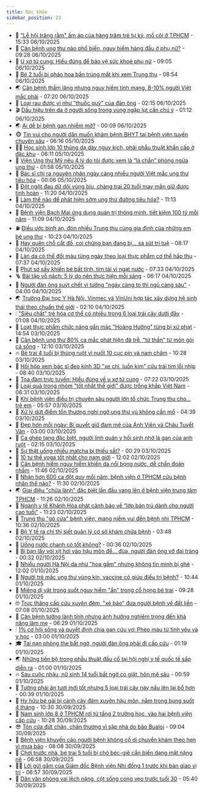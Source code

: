 ```yaml
---
title: Sức khỏe
sidebar_position: 23
---
```


<!-- dantri-suc-khoe:START -->
- 🤔 [&quot;Lễ hội trăng rằm&quot; ấm áp của hàng trăm trẻ tự kỷ, mồ côi ở TPHCM](https://dantri.com.vn/suc-khoe/le-hoi-trang-ram-am-ap-cua-hang-tram-tre-tu-ky-mo-coi-o-tphcm-20251006201016829.htm) - 15:33 06/10/2025
- 🚦 [Căn bệnh ung thư nào phổ biến, nguy hiểm hàng đầu ở phụ nữ?](https://dantri.com.vn/suc-khoe/can-benh-ung-thu-nao-pho-bien-nguy-hiem-hang-dau-o-phu-nu-20251006134418964.htm) - 09:28 06/10/2025
- 🤖 [U xơ tử cung: Hiểu đúng để bảo vệ sức khoẻ phụ nữ](https://dantri.com.vn/suc-khoe/u-xo-tu-cung-hieu-dung-de-bao-ve-suc-khoe-phu-nu-20251006160239662.htm) - 09:05 06/10/2025
- 🐻 [Bé 2 tuổi bị pháo hoa bắn trúng mắt khi xem Trung thu](https://dantri.com.vn/suc-khoe/be-2-tuoi-bi-phao-hoa-ban-trung-mat-khi-xem-trung-thu-20251006143826867.htm) - 08:54 06/10/2025
- 🌏 [Căn bệnh thầm lặng nhưng nguy hiểm tính mạng, 8-10% người Việt mắc phải](https://dantri.com.vn/suc-khoe/can-benh-tham-lang-nhung-nguy-hiem-tinh-mang-8-10-nguoi-viet-mac-phai-20251004115818506.htm) - 07:20 06/10/2025
- 👺 [Loại rau được ví như &quot;thuốc quý&quot; của đàn ông](https://dantri.com.vn/suc-khoe/loai-rau-duoc-vi-nhu-thuoc-quy-cua-dan-ong-20251006073520961.htm) - 02:15 06/10/2025
- 🎬 [Dấu hiệu trên da ở người sống trong vùng ngập lụt cần chú ý](https://dantri.com.vn/suc-khoe/dau-hieu-tren-da-o-nguoi-song-trong-vung-ngap-lut-can-chu-y-20251006074908880.htm) - 01:12 06/10/2025
- 🌏 [Ai dễ bị bệnh gan nhiễm mỡ?](https://dantri.com.vn/suc-khoe/ai-de-bi-benh-gan-nhiem-mo-20251005085854201.htm) - 00:09 06/10/2025
- 🐵 [Tin vui cho người dân muốn khám bệnh BHYT tại bệnh viện tuyến chuyên sâu](https://dantri.com.vn/suc-khoe/tin-vui-cho-nguoi-dan-muon-kham-benh-bhyt-tai-benh-vien-tuyen-chuyen-sau-20251005120112635.htm) - 06:16 05/10/2025
- 👨‍🏫 [Học sinh lớp 10 thủng dạ dày nguy kịch, phải phẫu thuật khẩn cấp ở đặc khu](https://dantri.com.vn/suc-khoe/hoc-sinh-lop-10-thung-da-day-nguy-kich-phai-phau-thuat-khan-cap-o-dac-khu-20251005124222307.htm) - 06:11 05/10/2025
- 🤗 [Viện Ung thư Mỹ nêu 4 lý do tỏi được xem là “lá chắn” phòng ngừa ung thư](https://dantri.com.vn/suc-khoe/vien-ung-thu-my-neu-4-ly-do-toi-duoc-xem-la-la-chan-phong-ngua-ung-thu-20251003182057854.htm) - 01:58 05/10/2025
- 🫶 [Bác sĩ chỉ ra nguyên nhân ngày càng nhiều người Việt mắc ung thư tiêu hóa](https://dantri.com.vn/suc-khoe/bac-si-chi-ra-nguyen-nhan-ngay-cang-nhieu-nguoi-viet-mac-ung-thu-tieu-hoa-20251004172129216.htm) - 00:06 05/10/2025
- 🙉 [Đột ngột đau dữ dội vùng bìu, chàng trai 20 tuổi may mắn giữ được tinh hoàn](https://dantri.com.vn/suc-khoe/dot-ngot-dau-du-doi-vung-biu-chang-trai-20-tuoi-may-man-giu-duoc-tinh-hoan-20251004172250676.htm) - 11:20 04/10/2025
- 🦅 [Làm thế nào để phát hiện sớm ung thư đường tiêu hóa?](https://dantri.com.vn/suc-khoe/lam-the-nao-de-phat-hien-som-ung-thu-duong-tieu-hoa-20251004164749798.htm) - 11:13 04/10/2025
- 🐘 [Bệnh viện Bạch Mai ứng dụng quản trị thông minh, tiết kiệm 100 tỷ mỗi năm](https://dantri.com.vn/suc-khoe/benh-vien-bach-mai-ung-dung-quan-tri-thong-minh-tiet-kiem-100-ty-moi-nam-20251004180738988.htm) - 11:09 04/10/2025
- ⛽️ [Điều ước bình an, đón nhiều Trung thu cùng gia đình của những em bé ung thư](https://dantri.com.vn/suc-khoe/dieu-uoc-binh-an-don-nhieu-trung-thu-cung-gia-dinh-cua-nhung-em-be-ung-thu-20251004160951466.htm) - 10:23 04/10/2025
- 🤡 [Hay quên chỗ cất đồ, coi chừng bạn đang bị… sa sút trí tuệ](https://dantri.com.vn/suc-khoe/hay-quen-cho-cat-do-coi-chung-ban-dang-bi-sa-sut-tri-tue-20251004145715534.htm) - 08:17 04/10/2025
- 💼 [Làn da có thể đổi màu từng ngày theo loại thực phẩm cơ thể hấp thụ](https://dantri.com.vn/suc-khoe/lan-da-co-the-doi-mau-tung-ngay-theo-loai-thuc-pham-co-the-hap-thu-20251003085857865.htm) - 07:37 04/10/2025
- 🤔 [Phút sơ sẩy khiến bé bất tỉnh, tím tái vì ngạt nước](https://dantri.com.vn/suc-khoe/phut-so-say-khien-be-bat-tinh-tim-tai-vi-ngat-nuoc-20251003211629944.htm) - 07:33 04/10/2025
- 🪜 [Bài tập vỗ nách: 5 lý do nên thực hiện mỗi sáng](https://dantri.com.vn/suc-khoe/bai-tap-vo-nach-5-ly-do-nen-thuc-hien-moi-sang-20251004081003810.htm) - 06:17 04/10/2025
- 📝 [Người đàn ông suýt chết vì tưởng &quot;ngáy càng to thì ngủ càng sâu&quot;](https://dantri.com.vn/suc-khoe/nguoi-dan-ong-suyt-chet-vi-tuong-ngay-cang-to-thi-ngu-cang-sau-20251004091710168.htm) - 04:00 04/10/2025
- 🌏 [Trường Đại học Y Hà Nội, Vinmec và VinUni hợp tác xây dựng hệ sinh thái theo chuẩn thế giới](https://dantri.com.vn/suc-khoe/truong-dai-hoc-y-ha-noi-vinmec-va-vinuni-hop-tac-xay-dung-he-sinh-thai-theo-chuan-the-gioi-20251004084402823.htm) - 02:10 04/10/2025
- 🕯 [&quot;Siêu chất&quot; trẻ hóa cơ thể có nhiều trong 6 loại trái cây dưới đây](https://dantri.com.vn/suc-khoe/sieu-chat-tre-hoa-co-the-co-nhieu-trong-6-loai-trai-cay-duoi-day-20251004080823986.htm) - 01:08 04/10/2025
- 🦍 [Loạt thực phẩm chức năng gắn mác &quot;Hoàng Hường&quot; từng bị xử phạt](https://dantri.com.vn/suc-khoe/loat-thuc-pham-chuc-nang-gan-mac-hoang-huong-tung-bi-xu-phat-20251003211140189.htm) - 14:54 03/10/2025
- 🌈 [Căn bệnh ung thư 80% ca mắc phát hiện đã trễ, &quot;tử thần&quot; từ món gỏi cá sống](https://dantri.com.vn/suc-khoe/can-benh-ung-thu-80-ca-mac-phat-hien-da-tre-tu-than-tu-mon-goi-ca-song-20251003151658248.htm) - 12:10 03/10/2025
- 🔥 [Bé trai 4 tuổi bị thủng ruột vì nuốt 10 cục pin và nam châm](https://dantri.com.vn/suc-khoe/be-trai-4-tuoi-bi-thung-ruot-vi-nuot-10-cuc-pin-va-nam-cham-20251003171218665.htm) - 10:28 03/10/2025
- 🌊 [Hồi hộp xem bác sĩ đeo kính 3D &quot;xe chỉ, luồn kim&quot; cứu trái tim lỗi nhịp](https://dantri.com.vn/suc-khoe/hoi-hop-xem-bac-si-deo-kinh-3d-xe-chi-luon-kim-cuu-trai-tim-loi-nhip-20250923130159549.htm) - 08:40 03/10/2025
- 🚦 [Tọa đàm trực tuyến: Hiểu đúng về u xơ tử cung](https://dantri.com.vn/suc-khoe/toa-dam-truc-tuyen-hieu-dung-ve-u-xo-tu-cung-20251002143516322.htm) - 07:22 03/10/2025
- 🤖 [Loại quả trong nhóm &quot;tốt nhất thế giới&quot; được trồng khắp Việt Nam](https://dantri.com.vn/suc-khoe/loai-qua-trong-nhom-tot-nhat-the-gioi-duoc-trong-khap-viet-nam-20251003082454157.htm) - 06:31 03/10/2025
- 🤡 [Khi bệnh viện điều trị chuyên sâu người lớn tổ chức Trung thu cho… trẻ em](https://dantri.com.vn/suc-khoe/khi-benh-vien-dieu-tri-chuyen-sau-nguoi-lon-to-chuc-trung-thu-cho-tre-em-20251003114924218.htm) - 05:57 03/10/2025
- 💂 [Xử lý dứt điểm tổn thương nghi ngờ ung thư vú không cần mổ](https://dantri.com.vn/suc-khoe/xu-ly-dut-diem-ton-thuong-nghi-ngo-ung-thu-vu-khong-can-mo-20251002223904499.htm) - 04:39 03/10/2025
- 🦄 [Đẹp hơn mỗi ngày: Bí quyết giữ đam mê của Ánh Viên và Châu Tuyết Vân](https://dantri.com.vn/suc-khoe/dep-hon-moi-ngay-bi-quyet-giu-dam-me-cua-anh-vien-va-chau-tuyet-van-20251002194428939.htm) - 03:00 03/10/2025
- 🧠 [Ca ghép tạng đặc biệt, người lính quân y hồi sinh nhờ lá gan của anh ruột](https://dantri.com.vn/suc-khoe/ca-ghep-tang-dac-biet-nguoi-linh-quan-y-hoi-sinh-nho-la-gan-cua-anh-ruot-20251003090411457.htm) - 02:15 03/10/2025
- 🤖 [Sự thật uống nhiều matcha bị thiếu sắt?](https://dantri.com.vn/suc-khoe/su-that-uong-nhieu-matcha-bi-thieu-sat-20251001112055019.htm) - 00:29 03/10/2025
- 💼 [10 tư thế yoga tốt nhất cho nam giới](https://dantri.com.vn/suc-khoe/10-tu-the-yoga-tot-nhat-cho-nam-gioi-20251002152504446.htm) - 12:02 02/10/2025
- 🧰 [Căn bệnh hiếm nguy hiểm khiến da nổi bọng nước, dễ chẩn đoán nhầm](https://dantri.com.vn/suc-khoe/can-benh-hiem-nguy-hiem-khien-da-noi-bong-nuoc-de-chan-doan-nham-20251002174924708.htm) - 11:46 02/10/2025
- 🎉 [Nhận hơn 600 ca đột quỵ mỗi năm, bệnh viện ở TPHCM cứu bệnh nhân thế nào?](https://dantri.com.vn/suc-khoe/nhan-hon-600-ca-dot-quy-moi-nam-benh-vien-o-tphcm-cuu-benh-nhan-the-nao-20251002131859907.htm) - 11:30 02/10/2025
- 🌏 [Giai điệu &quot;chữa lành&quot; đặc biệt lần đầu vang lên ở bệnh viện trung tâm TPHCM](https://dantri.com.vn/suc-khoe/giai-dieu-chua-lanh-dac-biet-lan-dau-vang-len-o-benh-vien-trung-tam-tphcm-20251002164444403.htm) - 11:26 02/10/2025
- 📝 [Ngành y tế Khánh Hòa phát cảnh báo về “lớp bán trú dành cho người cao tuổi”](https://dantri.com.vn/suc-khoe/nganh-y-te-khanh-hoa-phat-canh-bao-ve-lop-ban-tru-danh-cho-nguoi-cao-tuoi-20251002175223261.htm) - 11:23 02/10/2025
- 🧠 [Trung thu &quot;gõ cửa&quot; bệnh viện, mang niềm vui đến bệnh nhi TPHCM](https://dantri.com.vn/suc-khoe/trung-thu-go-cua-benh-vien-mang-niem-vui-den-benh-nhi-tphcm-20251002164951206.htm) - 10:36 02/10/2025
- 🚀 [Bộ Y tế ra chỉ thị siết quản lý cơ sở khám chữa bệnh](https://dantri.com.vn/suc-khoe/bo-y-te-ra-chi-thi-siet-quan-ly-co-so-kham-chua-benh-20251002093327718.htm) - 03:48 02/10/2025
- 💯 [Uống nước chanh có tốt không?](https://dantri.com.vn/suc-khoe/uong-nuoc-chanh-co-tot-khong-20251001192415105.htm) - 00:36 02/10/2025
- 🫶 [Bị bạn lấy vòi xịt hơi vào hậu môn để... đùa, người đàn ông vỡ đại tràng](https://dantri.com.vn/suc-khoe/bi-ban-lay-voi-xit-hoi-vao-hau-mon-de-dua-nguoi-dan-ong-vo-dai-trang-20251002000511571.htm) - 00:32 02/10/2025
- 👹 [Nhiều người Hà Nội da như &quot;hoa gấm&quot; nhưng không tin mình bị ghẻ](https://dantri.com.vn/suc-khoe/nhieu-nguoi-ha-noi-da-nhu-hoa-gam-nhung-khong-tin-minh-bi-ghe-20251001185333026.htm) - 12:02 01/10/2025
- 🤩 [Người trẻ mắc ung thư vùng kín, vaccine có giúp điều trị bệnh?](https://dantri.com.vn/suc-khoe/nguoi-tre-mac-ung-thu-vung-kin-vaccine-co-giup-dieu-tri-benh-20251001153639593.htm) - 10:44 01/10/2025
- 🌊 [Miếng dị vật trong suốt nguy hiểm &quot;ẩn&quot; trong cổ họng bé trai](https://dantri.com.vn/suc-khoe/mieng-di-vat-trong-suot-nguy-hiem-an-trong-co-hong-be-trai-20251001155754947.htm) - 09:28 01/10/2025
- 🤓 [Trực thăng cấp cứu xuyên đêm, &quot;xé bão&quot; đưa người bệnh về đất liền](https://dantri.com.vn/suc-khoe/truc-thang-cap-cuu-xuyen-dem-xe-bao-dua-nguoi-benh-ve-dat-lien-20251001133529899.htm) - 07:08 01/10/2025
- 🌝 [Căn bệnh tưởng lành tính nhưng ảnh hưởng nghiêm trọng đến khả năng làm mẹ](https://dantri.com.vn/suc-khoe/can-benh-tuong-lanh-tinh-nhung-anh-huong-nghiem-trong-den-kha-nang-lam-me-20251001115108759.htm) - 06:29 01/10/2025
- 🕯 [1% cơ hội sống và quyết định chia gan cứu vợ: Phép màu từ tình yêu và y học](https://dantri.com.vn/suc-khoe/1-co-hoi-song-va-quyet-dinh-chia-gan-cuu-vo-phep-mau-tu-tinh-yeu-va-y-hoc-20251001092655201.htm) - 03:00 01/10/2025
- 🎓 [Tai nạn phòng the bất ngờ, người đàn ông phải đi cấp cứu](https://dantri.com.vn/suc-khoe/tai-nan-phong-the-bat-ngo-nguoi-dan-ong-phai-di-cap-cuu-20251001080333621.htm) - 01:19 01/10/2025
- 🌏 [Những tiến bộ trong phẫu thuật đầu cổ tại hội nghị y tế quốc tế sắp diễn ra](https://dantri.com.vn/suc-khoe/nhung-tien-bo-trong-phau-thuat-dau-co-tai-hoi-nghi-y-te-quoc-te-sap-dien-ra-20250930143644192.htm) - 01:00 01/10/2025
- 🔥 [Sau cuộc nhậu, nữ sinh 14 tuổi bất ngờ co giật, hôn mê sâu](https://dantri.com.vn/suc-khoe/sau-cuoc-nhau-nu-sinh-14-tuoi-bat-ngo-co-giat-hon-me-sau-20251001012735168.htm) - 00:59 01/10/2025
- 📝 [Tưởng phải ăn tươi mới tốt nhưng 5 loại trái cây này nấu lên lại bổ hơn](https://dantri.com.vn/suc-khoe/tuong-phai-an-tuoi-moi-tot-nhung-5-loai-trai-cay-nay-nau-len-lai-bo-hon-20250930074644140.htm) - 00:39 01/10/2025
- 🧠 [Hy hữu bé gái bị cành cây đâm xuyên hậu môn, nằm trong bụng suốt 4 tháng](https://dantri.com.vn/suc-khoe/hy-huu-be-gai-bi-canh-cay-dam-xuyen-hau-mon-nam-trong-bung-suot-4-thang-20250930161848347.htm) - 10:30 30/09/2025
- 🦅 [Nam sinh lớp 8 ở TPHCM rơi từ tầng 2 trường học, vào hai bệnh viện cấp cứu](https://dantri.com.vn/suc-khoe/nam-sinh-lop-8-o-tphcm-roi-tu-tang-2-truong-hoc-vao-hai-benh-vien-cap-cuu-20250930165912035.htm) - 10:28 30/09/2025
- 😎 [Tôn cứa đứt chân, chấn thương vì sập nhà do bão Bualoi](https://dantri.com.vn/suc-khoe/ton-cua-dut-chan-chan-thuong-vi-sap-nha-do-bao-bualoi-20250930160042898.htm) - 09:04 30/09/2025
- 🎉 [Bệnh viện khuyến cáo người bệnh không cố di chuyển khám theo hẹn vì mưa bão](https://dantri.com.vn/suc-khoe/benh-vien-khuyen-cao-nguoi-benh-khong-co-di-chuyen-kham-theo-hen-vi-mua-bao-20250930150754393.htm) - 08:08 30/09/2025
- 🫣 [Chơi trước nhà, bé trai 5 tuổi bị chó béc-giê cắn biến dạng mặt nặng nề](https://dantri.com.vn/suc-khoe/choi-truoc-nha-be-trai-5-tuoi-bi-cho-bec-gie-can-bien-dang-mat-nang-ne-20250930132259611.htm) - 06:58 30/09/2025
- 🧑‍🏫 [Lời gửi gắm của Giám đốc Bệnh viện Nhi đồng 1 trước khi bàn giao vị trí](https://dantri.com.vn/suc-khoe/loi-gui-gam-cua-giam-doc-benh-vien-nhi-dong-1-truoc-khi-ban-giao-vi-tri-20250930124849473.htm) - 06:57 30/09/2025
- 🥷 [Dân văn phòng vai lệch nặng, cột sống cong vẹo trước tuổi 30](https://dantri.com.vn/suc-khoe/dan-van-phong-vai-lech-nang-cot-song-cong-veo-truoc-tuoi-30-20250930115651627.htm) - 05:40 30/09/2025<!-- dantri-suc-khoe:END -->
